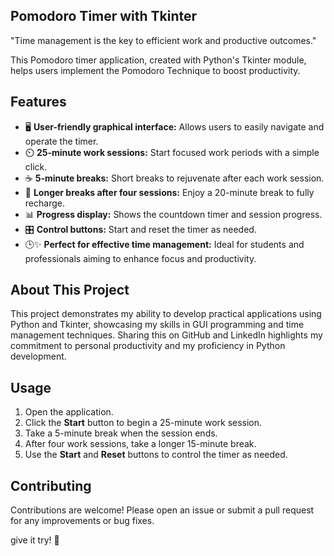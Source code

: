 ## Pomodoro Timer with Tkinter

"Time management is the key to efficient work and productive outcomes."

 This Pomodoro timer application, created with Python's Tkinter module, helps users implement the Pomodoro Technique to boost productivity. 

## Features

- 🖥️ **User-friendly graphical interface:** Allows users to easily navigate and operate the timer.
- ⏲️ **25-minute work sessions:** Start focused work periods with a simple click.
- ☕ **5-minute breaks:** Short breaks to rejuvenate after each work session.
- 🔁 **Longer breaks after four sessions:** Enjoy a 20-minute break to fully recharge.
- 📊 **Progress display:** Shows the countdown timer and session progress.
- 🎛️ **Control buttons:** Start and reset the timer as needed.
- 🕒✨ **Perfect for effective time management:** Ideal for students and professionals aiming to enhance focus and productivity.

## About This Project

This project demonstrates my ability to develop practical applications using Python and Tkinter, showcasing my skills in GUI programming and time management techniques. Sharing this on GitHub and LinkedIn highlights my commitment to personal productivity and my proficiency in Python development.

## Usage

1. Open the application.
2. Click the **Start** button to begin a 25-minute work session.
3. Take a 5-minute break when the session ends.
4. After four work sessions, take a longer 15-minute break.
5. Use the **Start** and **Reset** buttons to control the timer as needed.

## Contributing

Contributions are welcome! Please open an issue or submit a pull request for any improvements or bug fixes.


give it try! 🤩

